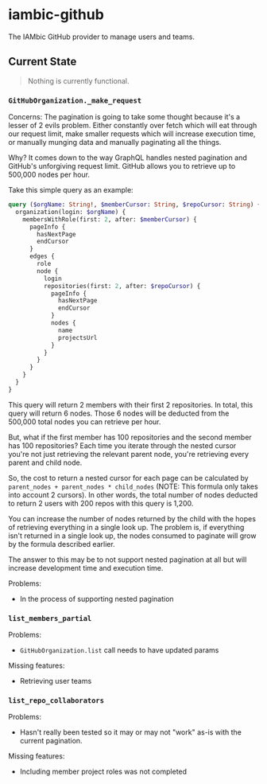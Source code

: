 # iambic-github
The IAMbic GitHub provider to manage users and teams.


## Current State
> Nothing is currently functional. 

### `GitHubOrganization._make_request`
Concerns:
The pagination is going to take some thought because it's a lesser of 2 evils problem.
Either constantly over fetch which will eat through our request limit, make smaller requests which will increase execution time, or manually munging data and manually paginating all the things.

Why?
It comes down to the way GraphQL handles nested pagination and GitHub's unforgiving request limit. 
GitHub allows you to retrieve up to 500,000 nodes per hour. 

Take this simple query as an example:
```graphql
query ($orgName: String!, $memberCursor: String, $repoCursor: String) {
  organization(login: $orgName) {
    membersWithRole(first: 2, after: $memberCursor) {
      pageInfo {
        hasNextPage
        endCursor
      }
      edges {
        role
        node {
          login
          repositories(first: 2, after: $repoCursor) {
            pageInfo {
              hasNextPage
              endCursor
            }
            nodes {
              name
              projectsUrl
            }
          }
        }
      }
    }
  }
}
```

This query will return 2 members with their first 2 repositories. In total, this query will return 6 nodes. 
Those 6 nodes will be deducted from the 500,000 total nodes you can retrieve per hour.

But, what if the first member has 100 repositories and the second member has 100 repositories?
Each time you iterate through the nested cursor you're not just retrieving the relevant parent node, you're retrieving every parent and child node.

So, the cost to return a nested cursor for each page can be calculated by `parent_nodes + parent_nodes * child_nodes` (NOTE: This formula only takes into account 2 cursors). 
In other words, the total number of nodes deducted to return 2 users with 200 repos with this query is 1,200. 

You can increase the number of nodes returned by the child with the hopes of retrieving everything in a single look up. 
The problem is, if everything isn't returned in a single look up, the nodes consumed to paginate will grow by the formula described earlier.

The answer to this may be to not support nested pagination at all but will increase development time and execution time.


Problems: 
* In the process of supporting nested pagination 


### `list_members_partial`
Problems: 
* `GitHubOrganization.list` call needs to have updated params

Missing features:
* Retrieving user teams


### `list_repo_collaborators`
Problems: 
* Hasn't really been tested so it may or may not "work" as-is with the current pagination.

Missing features:
* Including member project roles was not completed

